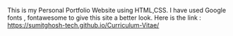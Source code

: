 This is my Personal Portfolio Website using HTML,CSS. I have used Google fonts , fontawesome to give this site a better look. Here is the link : https://sumitghosh-tech.github.io/Curriculum-Vitae/
